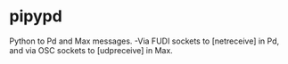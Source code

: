 # pipypd
Python to Pd and Max messages.
-Via FUDI sockets to [netreceive] in Pd, and via OSC sockets to [udpreceive] in Max.
